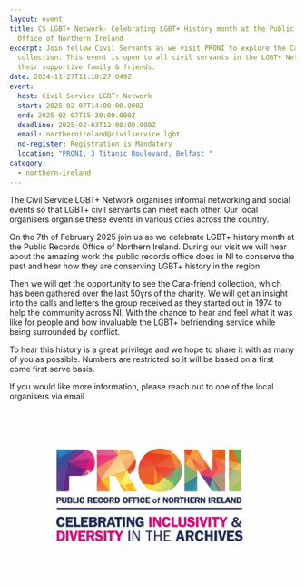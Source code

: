 ```yaml
---
layout: event
title: CS LGBT+ Network- Celebrating LGBT+ History month at the Public Records
  Office of Northern Ireland
excerpt: Join fellow Civil Servants as we visit PRONI to explore the Cara-friend
  collection. This event is open to all civil servants in the LGBT+ Network and
  their supportive family & friends.
date: 2024-11-27T11:18:27.049Z
event:
  host: Civil Service LGBT+ Network
  start: 2025-02-07T14:00:00.000Z
  end: 2025-02-07T15:30:00.000Z
  deadline: 2025-02-03T12:00:00.000Z
  email: northernireland@civilservice.lgbt
  no-register: Registration is Mandatory
  location: "PRONI, 3 Titanic Boulevard, Belfast "
category:
  - northern-ireland
---
```

The Civil Service LGBT+ Network organises informal networking and social events so that LGBT+ civil servants can meet each other. Our local organisers organise these events in various cities across the country.

On the 7th of February 2025 join us as we celebrate LGBT+ history month at the Public Records Office of Northern Ireland. During our visit we will hear about the amazing work the public records office does in NI to conserve the past and hear how they are conserving LGBT+ history in the region.

Then we will get the opportunity to see the Cara-friend collection, which has been gathered over the last 50yrs of the charity. We will get an insight into the calls and letters the group received as they started out in 1974 to help the community across NI. With the chance to hear and feel what it was like for people and how invaluable the LGBT+ befriending service while being surrounded by conflict.

To hear this history is a great privilege and we hope to share it with as many of you as possible. Numbers are restricted so it will be based on a first come first serve basis.  

If you would like more information, please reach out to one of the local organisers via email

![Colourful sign saying - PRONI Public Record of Northern Ireland, celebrating inclusivity & diversity in the archives.](/assets/images/uploads/proni.jpg)